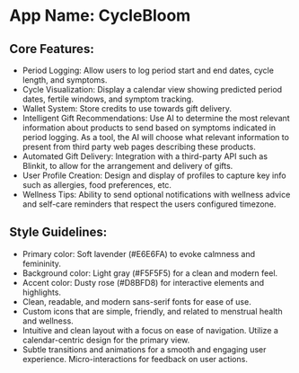 # **App Name**: CycleBloom

## Core Features:

- Period Logging: Allow users to log period start and end dates, cycle length, and symptoms.
- Cycle Visualization: Display a calendar view showing predicted period dates, fertile windows, and symptom tracking.
- Wallet System: Store credits to use towards gift delivery.
- Intelligent Gift Recommendations: Use AI to determine the most relevant information about products to send based on symptoms indicated in period logging. As a tool, the AI will choose what relevant information to present from third party web pages describing these products.
- Automated Gift Delivery: Integration with a third-party API such as Blinkit, to allow for the arrangement and delivery of gifts.
- User Profile Creation: Design and display of profiles to capture key info such as allergies, food preferences, etc.
- Wellness Tips: Ability to send optional notifications with wellness advice and self-care reminders that respect the users configured timezone.

## Style Guidelines:

- Primary color: Soft lavender (#E6E6FA) to evoke calmness and femininity.
- Background color: Light gray (#F5F5F5) for a clean and modern feel.
- Accent color: Dusty rose (#D8BFD8) for interactive elements and highlights. 
- Clean, readable, and modern sans-serif fonts for ease of use.
- Custom icons that are simple, friendly, and related to menstrual health and wellness.
- Intuitive and clean layout with a focus on ease of navigation. Utilize a calendar-centric design for the primary view.
- Subtle transitions and animations for a smooth and engaging user experience. Micro-interactions for feedback on user actions.